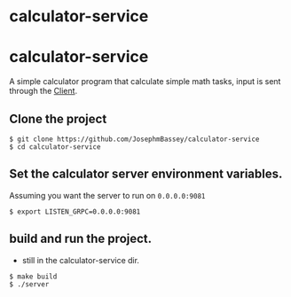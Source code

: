 # calculator-service
# calculator-service

 A simple calculator program that calculate simple math tasks, input is sent through the [Client](https://github.com/JosephmBassey/calculator-client). 
## Clone  the project

```
$ git clone https://github.com/JosephmBassey/calculator-service
$ cd calculator-service
```
## Set the calculator server environment variables.
 Assuming you want the server to run on `0.0.0.0:9081`
```
$ export LISTEN_GRPC=0.0.0.0:9081
```

## build and run the project.
- still in the calculator-service dir.
```
$ make build
$ ./server 
```